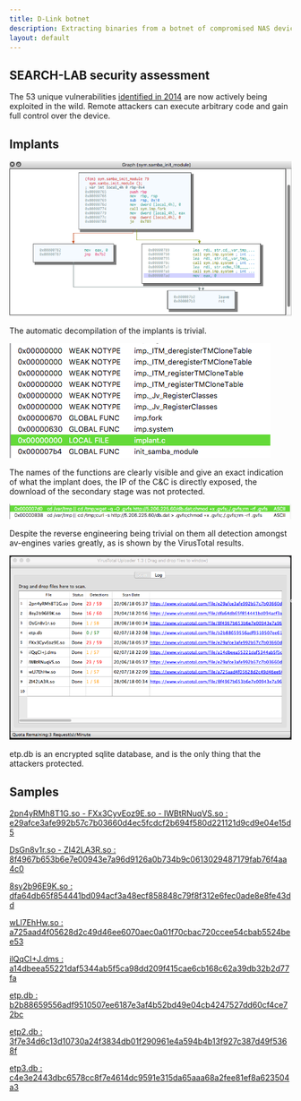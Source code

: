 ```yaml
---
title: D-Link botnet
description: Extracting binaries from a botnet of compromised NAS devices
layout: default
---
```


## SEARCH-LAB security assessment

The 53 unique vulnerabilities [identified in 2014](/documents/2018-07-01-Advisory.pdf) are now actively being exploited in the wild.
Remote attackers can execute arbitrary code and gain full control over the device.

## Implants

![automatic decompilation](/images/2018-07-01-automatic-decompilation.png)

The automatic decompilation of the implants is trivial.

![implant.c](/images/2018-07-01-implant.png)

The names of the functions are clearly visible and give an exact indication of what the implant does,
the IP of the C&C is directly exposed, the download of the secondary stage was not protected.

![IP of the C&C](/images/2018-07-01-C2-IP.png)

Despite the reverse engineering being trivial on them all detection amongst av-engines varies greatly,
as is shown by the VirusTotal results.

![VirusTotal results](/images/2018-07-01-VirusTotal.png)

etp.db is an encrypted sqlite database, and is the only thing that the attackers protected.

## Samples

[2pn4yRMh8T1G.so - FXx3CyvEoz9E.so - IWBtRNuqVS.so : e29afce3afe992b57c7b03660d4ec5fcdcf2b694f580d221121d9cd9e04e15d5](/samples/e29afce3afe992b57c7b03660d4ec5fcdcf2b694f580d221121d9cd9e04e15d5)

[DsGn8v1r.so - ZI42LA3R.so : 8f4967b653b6e7e00943e7a96d9126a0b734b9c0613029487179fab76f4aa4c0](/samples/8f4967b653b6e7e00943e7a96d9126a0b734b9c0613029487179fab76f4aa4c0)

[8sy2b96E9K.so : dfa64db65f854441bd094acf3a48ecf858848c79f8f312e6fec0ade8e8fe43dd](/samples/dfa64db65f854441bd094acf3a48ecf858848c79f8f312e6fec0ade8e8fe43dd)

[wLl7EhHw.so : a725aad4f05628d2c49d46ee6070aec0a01f70cbac720ccee54cbab5524bee53](/samples/a725aad4f05628d2c49d46ee6070aec0a01f70cbac720ccee54cbab5524bee53)

[ilQqCI+J.dms : a14dbeea55221daf5344ab5f5ca98dd209f415cae6cb168c62a39db32b2d77fa](/samples/a14dbeea55221daf5344ab5f5ca98dd209f415cae6cb168c62a39db32b2d77fa)

[etp.db : b2b88659556adf9510507ee6187e3af4b52bd49e04cb4247527dd60cf4ce72bc](/samples/b2b88659556adf9510507ee6187e3af4b52bd49e04cb4247527dd60cf4ce72bc)

[etp2.db : 3f7e34d6c13d10730a24f3834db01f290961e4a594b4b13f927c387d49f5368f](/samples/3f7e34d6c13d10730a24f3834db01f290961e4a594b4b13f927c387d49f5368f)

[etp3.db : c4e3e2443dbc6578cc8f7e4614dc9591e315da65aaa68a2fee81ef8a623504a3](/samples/c4e3e2443dbc6578cc8f7e4614dc9591e315da65aaa68a2fee81ef8a623504a3)
